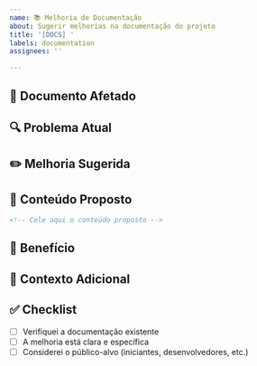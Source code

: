 ```yaml
---
name: 📚 Melhoria de Documentação
about: Sugerir melhorias na documentação do projeto
title: '[DOCS] '
labels: documentation
assignees: ''

---
```


## 📄 Documento Afetado
<!-- Qual documento precisa de melhoria? Ex: README.md, CONTRIBUTING.md, etc. -->

## 🔍 Problema Atual
<!-- Descreva o problema ou a falta de clareza na documentação atual -->

## ✏️ Melhoria Sugerida
<!-- Descreva como a documentação poderia ser melhorada -->

## 📖 Conteúdo Proposto
<!-- Se aplicável, forneça o conteúdo sugerido ou esboço -->

```markdown
<!-- Cole aqui o conteúdo proposto -->
```

## 🎯 Benefício
<!-- Como esta melhoria ajudará os usuários/contribuidores? -->

## 📝 Contexto Adicional
<!-- Adicione qualquer outro contexto sobre a solicitação aqui -->

## ✅ Checklist
- [ ] Verifiquei a documentação existente
- [ ] A melhoria está clara e específica
- [ ] Considerei o público-alvo (iniciantes, desenvolvedores, etc.)

